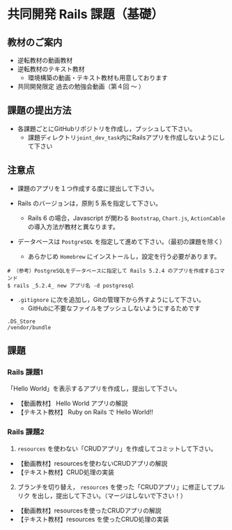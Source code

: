 # 共同開発 Rails 課題（基礎）

## 教材のご案内

- 逆転教材の動画教材
- 逆転教材のテキスト教材
  - 環境構築の動画・テキスト教材も用意しております
- 共同開発限定 過去の勉強会動画（第４回 〜 ）

## 課題の提出方法

- 各課題ごとにGitHubリポジトリを作成し，プッシュして下さい。
  - 課題ディレクトリ`joint_dev_task`内にRailsアプリを作成しないようにして下さい

## 注意点

- 課題のアプリを１つ作成する度に提出して下さい。

- Rails のバージョンは，原則 5 系を指定して下さい。
  - Rails 6 の場合，Javascript が関わる `Bootstrap`, `Chart.js`, `ActionCable` の導入方法が教材と異なります。

- データベースは `PostgreSQL` を指定して進めて下さい。（最初の課題を除く）
  - あらかじめ `Homebrew` にインストールし，設定を行う必要があります。

```
# （参考）PostgreSQLをデータベースに指定して Rails 5.2.4 のアプリを作成するコマンド
$ rails _5.2.4_ new アプリ名 -d postgresql
```

- `.gitignore` に次を追加し，Gitの管理下から外すようにして下さい。
  - GitHubに不要なファイルをプッシュしないようにするためです

```
.DS_Store
/vendor/bundle
```

## 課題

### Rails 課題1

「Hello World」を表示するアプリを作成し，提出して下さい。
- 【動画教材】 Hello World アプリの解説
- 【テキスト教材】 Ruby on Rails で Hello World!!

### Rails 課題2

1. `resources` を使わない「CRUDアプリ」を作成してコミットして下さい。

- 【動画教材】resourcesを使わないCRUDアプリの解説
- 【テキスト教材】CRUD処理の実装

2. ブランチを切り替え， `resources` を使った「CRUDアプリ」に修正してプルリク を出し，提出して下さい。（マージはしないで下さい！）

- 【動画教材】resourcesを使ったCRUDアプリの解説
- 【テキスト教材】resources を使ったCRUD処理の実装
